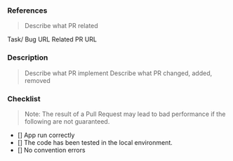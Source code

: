 ### References

> Describe what PR related

Task/ Bug URL
Related PR URL

### Description

> Describe what PR implement
> Describe what PR changed, added, removed

### Checklist

> Note: The result of a Pull Request may lead to bad performance if the following are not guaranteed.

- [] App run correctly
- [] The code has been tested in the local environment.
- [] No convention errors
